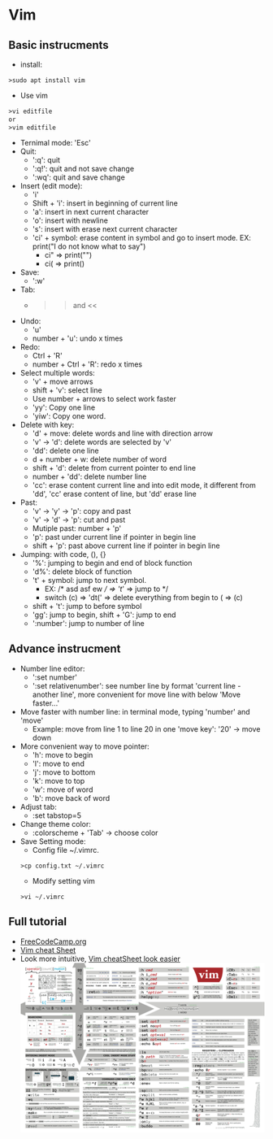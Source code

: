 # Vim
## Basic instrucments
* install:
```
>sudo apt install vim
```
* Use vim
```
>vi editfile
or
>vim editfile
```
* Ternimal mode: 'Esc'
* Quit: 
	* ':q': quit
	* ':q!': quit and not save change
	* ':wq': quit and save change
* Insert (edit mode):
	* 'i'
	* Shift + 'i': insert in beginning of current line
	* 'a': insert in next current character
	* 'o': insert with newline
	* 's': insert with erase next current character
	* 'ci' + symbol: erase content in symbol and go to insert mode. EX: print("I do not know what to say")
		* ci" => print("")
		* ci( => print()
* Save:
	* ':w'
* Tab:
	* >> and <<
* Undo:
	* 'u'
	* number + 'u': undo x times
* Redo:
	* Ctrl + 'R'
	* number + Ctrl + 'R': redo x times
* Select multiple words:
	* 'v' + move arrows
	* shift + 'v': select line
	* Use number + arrows to select work faster
	* 'yy': Copy one line
	* 'yiw': Copy one word.
* Delete with key:
	* 'd' + move: delete words and line with direction arrow
	* 'v' -> 'd': delete words are selected by 'v'
	* 'dd': delete one line 
	* d + number + w: delete number of word
	* shift + 'd': delete from current pointer to end line
	* number + 'dd': delete number line
	* 'cc': erase content current line and into edit mode, it different from 'dd', 'cc' erase content of line, but 'dd' erase line
* Past:
	* 'v' -> 'y' -> 'p': copy and past
	* 'v' -> 'd' -> 'p': cut and past
	* Mutiple past: number + 'p'	
	* 'p': past under current line if pointer in begin line
	* shift + 'p': past above current line if pointer in begin line
* Jumping: with code, (), {}
	* '%': jumping to begin and end of block function
	* 'd%': delete block of function
	* 't' + symbol: jump to next symbol.
		* EX: /* asd asf ew */ => 't*' => jump to */
		* switch (c) => 'dt(' => delete everything from begin to ( => (c)
	* shift + 't': jump to before symbol
	* 'gg': jump to begin, shift + 'G': jump to end
	* ':number': jump to number of line
## Advance instrucment
* Number line editor:
	* ':set number'
	* ':set relativenumber': see number line by format 'current line - another line', more convenient for move line with below 'Move faster...'
* Move faster with number line: in terminal mode, typing 'number' and 'move'
	* Example: move from line 1 to line 20 in one 'move key': '20' -> move down
* More convenient way to move pointer:
	* 'h': move to begin
	* 'l': move to end
	* 'j': move to bottom
	* 'k': move to top
	* 'w': move of word
	* 'b': move back of word
* Adjust tab:
	* :set tabstop=5
* Change theme color:
	* :colorscheme + 'Tab' -> choose color
* Save Setting mode:
	* Config file ~/.vimrc.
	```
	>cp config.txt ~/.vimrc
	```
	* Modify setting vim
	```
	>vi ~/.vimrc
	```
## Full tutorial
* [FreeCodeCamp.org](https://www.youtube.com/watch?v=RZ4p-saaQkc&list=LL&index=9&t=359s)
	<!-- Current 50:00 -->
* [Vim cheat Sheet](https://vim.rtorr.com/)
* Look more intuitive, [Vim cheatSheet look easier](https://devhints.io/vim)
	![](vim-cheatsheet.png)


